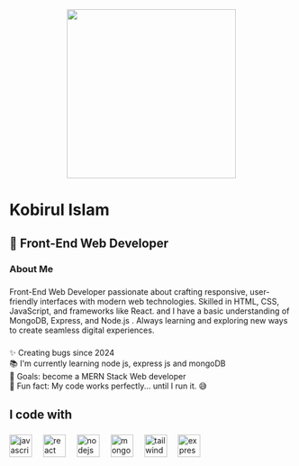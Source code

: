 <div align="center">
  <img height="300" src="https://i.ibb.co.com/PmY37BH/4512002.jpg"  />
</div>

<h1 align="left">Kobirul Islam</h1>

###

<h2 align="left">🌟 Front-End Web Developer</h2>

###

<h3 align="left">About Me</h3>

###

<p align="left">Front-End Web Developer passionate about crafting responsive, user-friendly interfaces with modern web technologies. Skilled in HTML, CSS, JavaScript, and frameworks like React. and I have a basic understanding of MongoDB, Express, and Node.js . Always learning and exploring new ways to create seamless digital experiences.</p>

###

<p align="left">✨ Creating bugs since 2024<br>📚 I'm currently learning node js, express js and mongoDB<br>🎯 Goals: become a MERN Stack Web developer <br>🎲 Fun fact: My code works perfectly... until I run it. 😅</p>

###

<h2 align="left">I code with</h2>

###

<div align="left">
  <img src="https://cdn.jsdelivr.net/gh/devicons/devicon/icons/javascript/javascript-original.svg" height="40" alt="javascript logo"  />
  <img width="12" />
  <img src="https://cdn.jsdelivr.net/gh/devicons/devicon/icons/react/react-original.svg" height="40" alt="react logo"  />
  <img width="12" />
  <img src="https://cdn.jsdelivr.net/gh/devicons/devicon/icons/nodejs/nodejs-original.svg" height="40" alt="nodejs logo"  />
  <img width="12" />
  <img src="https://cdn.jsdelivr.net/gh/devicons/devicon/icons/mongodb/mongodb-original.svg" height="40" alt="mongodb logo"  />
  <img width="12" />
  <img src="https://cdn.jsdelivr.net/gh/devicons/devicon/icons/tailwindcss/tailwindcss-original-wordmark.svg" height="40" alt="tailwindcss logo"  />
  <img width="12" />
  <img src="https://cdn.jsdelivr.net/gh/devicons/devicon/icons/express/express-original.svg" height="40" alt="express logo"  />
</div>

###
